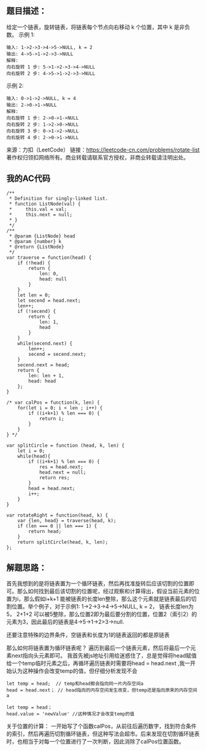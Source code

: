 ## 题目描述：
给定一个链表，旋转链表，将链表每个节点向右移动 k 个位置，其中 k 是非负数。
示例 1:
```
输入: 1->2->3->4->5->NULL, k = 2
输出: 4->5->1->2->3->NULL
解释:
向右旋转 1 步: 5->1->2->3->4->NULL
向右旋转 2 步: 4->5->1->2->3->NULL
```
示例 2:
```
输入: 0->1->2->NULL, k = 4
输出: 2->0->1->NULL
解释:
向右旋转 1 步: 2->0->1->NULL
向右旋转 2 步: 1->2->0->NULL
向右旋转 3 步: 0->1->2->NULL
向右旋转 4 步: 2->0->1->NULL
```
来源：力扣（LeetCode）
链接：https://leetcode-cn.com/problems/rotate-list
著作权归领扣网络所有。商业转载请联系官方授权，非商业转载请注明出处。

## 我的AC代码
```
/**
 * Definition for singly-linked list.
 * function ListNode(val) {
 *     this.val = val;
 *     this.next = null;
 * }
 */
/**
 * @param {ListNode} head
 * @param {number} k
 * @return {ListNode}
 */
var traverse = function(head) {
    if (!head) {
        return {
            len: 0,
            head: null
        }
    }
    let len = 0;
    let secend = head.next;
    len++;
    if (!secend) {
        return {
            len: 1,
            head
        }
    }
    while(secend.next) {
        len++;
        secend = secend.next;
    }
    secend.next = head;
    return {
        len: len + 1,
        head: head
    };
}

/* var calPos = function(k, len) {
    for(let i = 0; i < len ; i++) {
        if ((i+k+1) % len === 0) {
            return i;
        }
    }
} */

var splitCircle = function (head, k, len) {
    let i = 0;
    while(head){
        if ((i+k+1) % len === 0) {
            res = head.next;
            head.next = null;
            return res;
        }
        head = head.next;
        i++;
    }
}

var rotateRight = function(head, k) {
    var {len, head} = traverse(head, k);
    if (len === 0 || len === 1) {
        return head;
    }
    return splitCircle(head, k, len);
};

```

## 解题思路：
首先我想到的是将链表置为一个循环链表，然后再找准旋转后应该切割的位置即可。那么如何找到最后该切割的位置呢，经过观察和计算得出，假设当前元素的位置为i，那么假如i+k+1 能被链表的长度len整除，那么这个元素就是链表最后的切割位置。举个例子，对于示例1: 1->2->3->4->5->NULL, k = 2， 链表长度len为5， 2+1+2 可以被5整除，那么位置2即为最后要分割的位置，位置2（索引2）的元素为3，因此最后的链表是4->5->1->2>3->null.

还要注意特殊的边界条件，空链表和长度为1的链表返回的都是原链表

那么如何将链表置为循环链表呢？
遍历到最后一个链表元素，然后将最后一个元素next指向头元素即可。
我首先被js地址引用给迷惑住了，总是觉得将head赋值给一个temp临时元素之后，再循环遍历链表时需要将head = head.next ,我一开始认为这种操作会改变temp的值，但仔细分析发现不会
```
let temp = head;  // temp和head都会指向同一片内存空间a
head = head.next； // head指向的内存空间发生改变，但temp还是指向原来的内存空间a

let temp = head；
head.value = 'newValue' //这种情况才会改变temp的值

```

关于位置的计算：
一开始写了个函数calPos，从前往后遍历数字，找到符合条件的索引，然后再遍历切割循环链表，但这种写法会超市。后来发现在切割循环链表时，也相当于对每一个位置进行了一次判断，因此消除了calPos位置函数。
